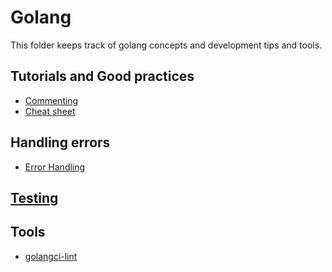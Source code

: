 # Golang

This folder keeps track of golang concepts and development tips and tools.

## Tutorials and Good practices

- [Commenting](tutorials/Comment.md)
- [Cheat sheet](https://github.com/thegolangdojo/cheatsheet/blob/main/cheatsheet.pdf)

## Handling errors

- [Error Handling](tutorials/ErrorHandling.md)

## [Testing](testing/testing.md)

## Tools

- [golangci-lint](tools/golangci-lint/golangci-lint.md)



